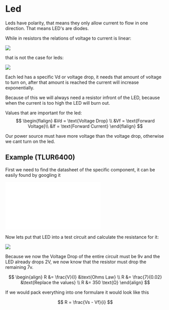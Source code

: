 # Led

Leds have polarity, that means they only allow current to flow in one direction. That means LED's are diodes.

While in resistors the relations of voltage to current is linear:

![](current-voltage-characteristic.svg)

that is not the case for leds:


![](diode-voltage-graph.svg)

Each led has a specific Vd or voltage drop, it needs that amount of voltage to turn on, after that amount is reached the current will increase exponentially.

Because of this we will always need a resistor infront of the LED, because when the current is too high the LED will burn out.

Values that are important for the led:
$$
\begin{flalign}
&Vd = \text{Voltage Drop} \\
&Vf = \text{Forward Voltage}\\
&If = \text{Forward Current}
\end{flalign}
$$

Our power source must have more voltage than the voltage drop, otherwise we cant turn on the led.

## Example (TLUR6400)

First we need to find the datasheet of the specific component, it can be easily found by googling it

![TLUR DataSheet](tlur6400.pdf)

Now lets put that LED into a test circuit and calculate the resistance for it:

![](led-example.svg)

Because we now the Voltage Drop of the entire circuit must be 9v and the LED already drops 2V, we now know that the resistor must drop the remaining 7v.

$$
\begin{align}
R &= \frac{V}{I} &\text{Ohms Law} \\
R &= \frac{7}{0.02} &\text{Replace the values} \\
R &= 350 \text{Ω}
\end{align}
$$

If we would pack everything into one formulare it would look like this

$$
R = \frac{Vs - Vf}{i}
$$

